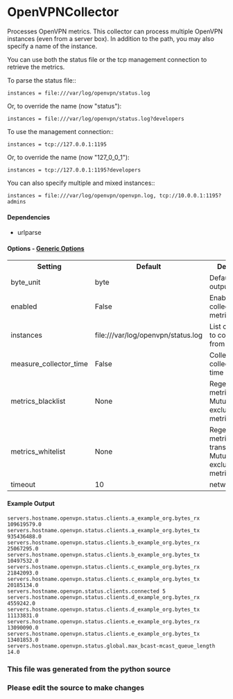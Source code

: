 OpenVPNCollector
=====

Processes OpenVPN metrics. This collector can process multiple OpenVPN
instances (even from a server box). In addition to the path, you may
also specify a name of the instance.

You can use both the status file or the tcp management connection to
retrieve the metrics.

To parse the status file::

    instances = file:///var/log/openvpn/status.log

Or, to override the name (now "status"):

    instances = file:///var/log/openvpn/status.log?developers

To use the management connection::

    instances = tcp://127.0.0.1:1195

Or, to override the name (now "127_0_0_1"):

    instances = tcp://127.0.0.1:1195?developers

You can also specify multiple and mixed instances::

    instances = file:///var/log/openvpn/openvpn.log, tcp://10.0.0.1:1195?admins

#### Dependencies

 * urlparse


#### Options - [Generic Options](Configuration)

<table><tr><th>Setting</th><th>Default</th><th>Description</th><th>Type</th></tr>
<tr><td>byte_unit</td><td>byte</td><td>Default numeric output(s)</td><td>str</td></tr>
<tr><td>enabled</td><td>False</td><td>Enable collecting these metrics</td><td>bool</td></tr>
<tr><td>instances</td><td>file:///var/log/openvpn/status.log</td><td>List of instances to collect stats from</td><td>str</td></tr>
<tr><td>measure_collector_time</td><td>False</td><td>Collect the collector run time in ms</td><td>bool</td></tr>
<tr><td>metrics_blacklist</td><td>None</td><td>Regex to match metrics to block. Mutually exclusive with metrics_whitelist</td><td>NoneType</td></tr>
<tr><td>metrics_whitelist</td><td>None</td><td>Regex to match metrics to transmit. Mutually exclusive with metrics_blacklist</td><td>NoneType</td></tr>
<tr><td>timeout</td><td>10</td><td>network timeout</td><td>str</td></tr>
</table>

#### Example Output

```
servers.hostname.openvpn.status.clients.a_example_org.bytes_rx 109619579.0
servers.hostname.openvpn.status.clients.a_example_org.bytes_tx 935436488.0
servers.hostname.openvpn.status.clients.b_example_org.bytes_rx 25067295.0
servers.hostname.openvpn.status.clients.b_example_org.bytes_tx 10497532.0
servers.hostname.openvpn.status.clients.c_example_org.bytes_rx 21842093.0
servers.hostname.openvpn.status.clients.c_example_org.bytes_tx 20185134.0
servers.hostname.openvpn.status.clients.connected 5
servers.hostname.openvpn.status.clients.d_example_org.bytes_rx 4559242.0
servers.hostname.openvpn.status.clients.d_example_org.bytes_tx 11133831.0
servers.hostname.openvpn.status.clients.e_example_org.bytes_rx 13090090.0
servers.hostname.openvpn.status.clients.e_example_org.bytes_tx 13401853.0
servers.hostname.openvpn.status.global.max_bcast-mcast_queue_length 14.0
```

### This file was generated from the python source
### Please edit the source to make changes

